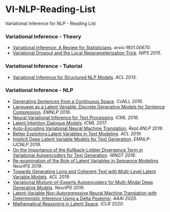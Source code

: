 # VI-NLP-Reading-List
Variational Inference for NLP - Reading List

<h3 id="vi">Variational Inference - Theory</h3>

* [Variational Inference: A Review for Statisticians](https://arxiv.org/abs/1601.00670). *arxiv:1601.00670*.
* [Variational Dropout and the Local Reparameterization Trick](https://papers.nips.cc/paper/5666-variational-dropout-and-the-local-reparameterization-trick). *NIPS 2015*.

<h3 id="vi">Variational Inference - Tutorial</h3>

* [Variational Inference for Structured NLP Models](http://nlp.cs.berkeley.edu/tutorials/variational-tutorial-slides.pdf). *ACL 2013*.

<h3 id="vi">Variational Inference - NLP</h3>

* [Generating Sentences from a Continuous Space](https://www.aclweb.org/anthology/K16-1002/). *CoNLL 2016*.
* [Language as a Latent Variable: Discrete Generative Models for Sentence Compression](https://www.aclweb.org/anthology/D16-1031/). *EMNLP 2016*.
* [Neural Variational Inference for Text Processing](http://proceedings.mlr.press/v48/miao16.html). *ICML 2016*.
* [Latent Intention Dialogue Models](http://proceedings.mlr.press/v70/wen17a.html). *ICML 2017*.
* [Auto-Encoding Variational Neural Machine Translation](https://www.aclweb.org/anthology/W19-4315/). *RepL4NLP 2019*.
* [Better Exploiting Latent Variables in Text Modeling](https://www.aclweb.org/anthology/P19-1553/). *ACL 2019*.
* [Implicit Deep Latent Variable Models for Text Generation](https://www.aclweb.org/anthology/D19-1407/). *EMNLP-IJCNLP 2019*.
* [On the Importance of the Kullback-Leibler Divergence Term in Variational Autoencoders for Text Generation](https://www.aclweb.org/anthology/D19-5612/). *WNGT 2019*.
* [Re-examination of the Role of Latent Variables in Sequence Modeling](https://papers.nips.cc/paper/8996-re-examination-of-the-role-of-latent-variables-in-sequence-modeling). *NeurIPS 2019*.
* [Towards Generating Long and Coherent Text with Multi-Level Latent Variable Models](https://www.aclweb.org/anthology/P19-1200/). *ACL 2019*.
* [Variational Mixture-of-Experts Autoencoders for Multi-Modal Deep Generative Models](https://papers.nips.cc/paper/9702-variational-mixture-of-experts-autoencoders-for-multi-modal-deep-generative-models). *NeurIPS 2019*.
* [Latent-Variable Non-Autoregressive Neural Machine Translation with Deterministic Inference Using a Delta Posterior](https://arxiv.org/abs/1908.07181). *AAAI 2020*.
* [Mathematical Reasoning in Latent Space](https://openreview.net/forum?id=Ske31kBtPr). *ICLR 2020*.
